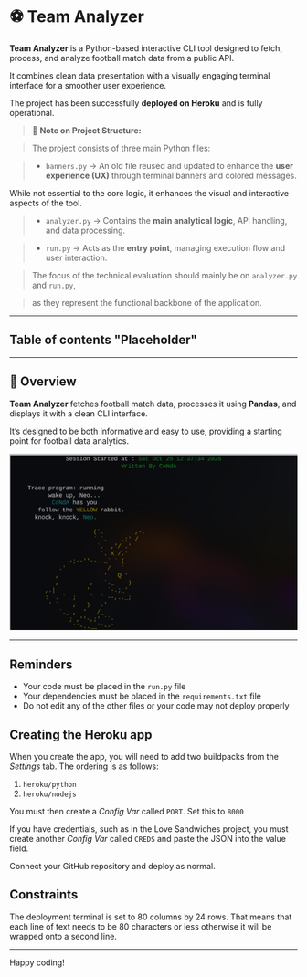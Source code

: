 # ⚽ Team Analyzer



**Team Analyzer** is a Python-based interactive CLI tool designed to fetch, process, and analyze football match data from a public API.  

It combines clean data presentation with a visually engaging terminal interface for a smoother user experience.  

The project has been successfully **deployed on Heroku** and is fully operational.



> 🧾 **Note on Project Structure:**  

> The project consists of three main Python files:

> - `banners.py` → An old file reused and updated to enhance the **user experience (UX)** through terminal banners and colored messages.  

While not essential to the core logic, it enhances the visual and interactive aspects of the tool.  

> - `analyzer.py` → Contains the **main analytical logic**, API handling, and data processing.  

> - `run.py` → Acts as the **entry point**, managing execution flow and user interaction.

>

> The focus of the technical evaluation should mainly be on `analyzer.py` and `run.py`,  

> as they represent the functional backbone of the application.



---



## Table of contents "Placeholder" 



---



## 🧩 Overview

**Team Analyzer** fetches football match data, processes it using **Pandas**, and displays it with a clean CLI interface.  

It’s designed to be both informative and easy to use, providing a starting point for football data analytics.  

![Greeting Banner](assets/images/greeting-banner.png)

---

## Reminders

- Your code must be placed in the `run.py` file
- Your dependencies must be placed in the `requirements.txt` file
- Do not edit any of the other files or your code may not deploy properly

## Creating the Heroku app

When you create the app, you will need to add two buildpacks from the _Settings_ tab. The ordering is as follows:

1. `heroku/python`
2. `heroku/nodejs`

You must then create a _Config Var_ called `PORT`. Set this to `8000`

If you have credentials, such as in the Love Sandwiches project, you must create another _Config Var_ called `CREDS` and paste the JSON into the value field.

Connect your GitHub repository and deploy as normal.

## Constraints

The deployment terminal is set to 80 columns by 24 rows. That means that each line of text needs to be 80 characters or less otherwise it will be wrapped onto a second line.

---

Happy coding!
